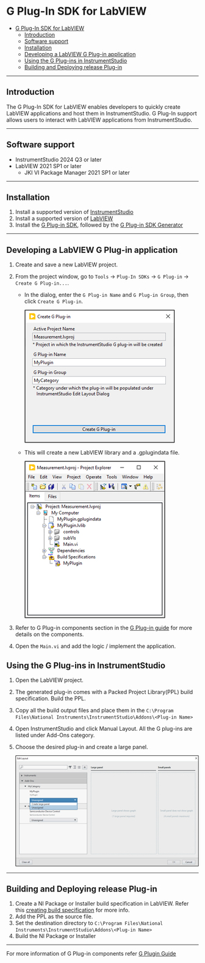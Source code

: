 # G Plug-In SDK for LabVIEW

- [G Plug-In SDK for LabVIEW](#g-plug-in-sdk-for-labview)
  - [Introduction](#introduction)
  - [Software support](#software-support)
  - [Installation](#installation)
  - [Developing a LabVIEW G Plug-in application](#developing-a-labview-g-plug-in-application)
  - [Using the G Plug-ins in InstrumentStudio](#using-the-g-plug-ins-in-instrumentstudio)
  - [Building and Deploying release Plug-in](#building-and-deploying-release-plug-in)

---

## Introduction

The G Plug-In SDK for LabVIEW enables developers to quickly create LabVIEW applications and host them in InstrumentStudio. G Plug-In support allows users to interact with LabVIEW applications from InstrumentStudio.

---

## Software support

- InstrumentStudio 2024 Q3 or later
- LabVIEW 2021 SP1 or later
  - JKI VI Package Manager 2021 SP1 or later

---

## Installation

1. Install a supported version of
   [InstrumentStudio](https://www.ni.com/en/support/downloads/software-products/download.instrumentstudio.html#494650)
2. Install a supported version of
   [LabVIEW](https://www.ni.com/en/support/downloads/software-products/download.labview.html#487445)
3. Install the [G Plug-in SDK](ADD-PACKAGE-LINK), followed by the [G Plug-in SDK Generator](ADD-PACKAGE-LINK)

---

## Developing a LabVIEW G Plug-in application

1. Create and save a new LabVIEW project.

2. From the project window, go to `Tools` → `Plug-In SDKs` → `G Plug-in` → `Create G Plug-in...`.
    - In the dialog, enter the `G Plug-in Name` and `G Plug-in Group`, then click `Create G Plug-in`.

        ![New plug-in dialog](images/Startup.png)

    - This will create a new LabVIEW library and a .gplugindata file.

        ![Plug-in library files](images/LibraryImage.png)

3. Refer to G Plug-in components section in the [G Plug-in guide](https://github.com/ni/g-plugin-labview/releases/download/v1.0.0.1/G_Plug-in_Guide.pdf) for more details on the components.
4. Open the `Main.vi` and add the logic / implement the application.

## Using the G Plug-ins in InstrumentStudio

1. Open the LabVIEW project.
2. The generated plug-in comes with a Packed Project Library(PPL) build specification. Build the PPL.
3. Copy all the build output files and place them in the `C:\Program Files\National Instruments\InstrumentStudio\Addons\<Plug-in Name>`
4. Open InstrumentStudio and click Manual Layout. All the G plug-ins are listed under Add-Ons category.
5. Choose the desired plug-in and create a large panel.

      ![Manual dialog](images/AddManual.png)

---

## Building and Deploying release Plug-in

1. Create a NI Package or Installer build specification in LabVIEW. Refer this [creating build specification](https://www.ni.com/docs/en-US/bundle/labview/page/building-and-distributing-applications.html) for more info.
2. Add the PPL as the source file.
3. Set the destination directory to `C:\Program Files\National Instruments\InstrumentStudio\Addons\<Plug-in Name>`
4. Build the NI Package or Installer

---

For more information of G Plug-in components refer [G Plugin Guide](ADD-GUIDE-LINK-POST-RELEASE)
